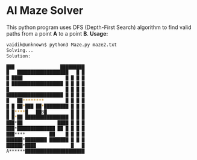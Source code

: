 # AI Maze Solver
This python program uses DFS (Depth-First Search) algorithm to find valid paths from a point **A** to a point **B**. 
**Usage:**
```bash
vaidik@unknown$ python3 Maze.py maze2.txt
Solving...
Solution:

███                 █████████
█   ███████████████████   █ █
█ ████                █ █ █ █
█ ███████████████████ █ █ █ █
█                     █ █ █ █
█████████████████████ █ █ █ █
█   ██********        █ █ █ █
█ █ ██*███ ██*█████████ █ █ █
█ █****█   ██B█         █ █ █
█ █*██ ████████████████ █ █ █
███*██             ████ █ █ █
███*██████████████ ██ █ █ █ █
███****         ██    █ █ █ █
██████*████████ ███████ █ █ █
██████*████             █   █
A******██████████████████████
```
